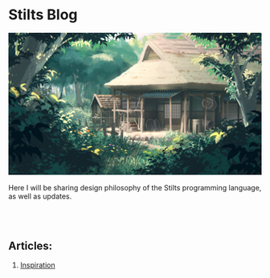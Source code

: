 
# Stilts Blog

![](images/Building.jpg)


Here I will be sharing design philosophy of the Stilts programming language, as well as updates.


<br><br>

## Articles:
1. [Inspiration](Inspiration.html)


